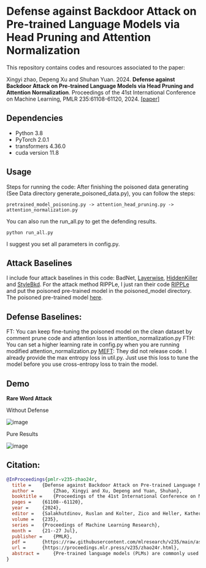 # **Defense against Backdoor Attack on Pre-trained Language Models via Head Pruning and Attention Normalization**

This repository contains codes and resources associated to the paper: 

Xingyi zhao, Depeng Xu and Shuhan Yuan. 2024. **Defense against Backdoor Attack on Pre-trained Language Models via Head Pruning and Attention Normalization**. Proceedings of the 41st International Conference on Machine Learning, PMLR 235:61108-61120, 2024. [[paper]](https://proceedings.mlr.press/v235/zhao24r.html)

## Dependencies
* Python 3.8
* PyTorch 2.0.1
* transformers 4.36.0
* cuda version 11.8

## Usage
Steps for running the code: 
After finishing the poisoned data generating (See Data directory generate_poisoned_data.py), you can follow the steps:
```
pretrained_model_poisoning.py -> attention_head_pruning.py -> attention_normalization.py
```
You can also run the run_all.py to get the defending results.
```
python run_all.py
```
I suggest you set all parameters in config.py.

## Attack Baselines
I include four attack baselines in this code: BadNet, [Layerwise](https://aclanthology.org/2021.emnlp-main.241/), [HiddenKiller](https://aclanthology.org/2021.acl-long.37/) and [StyleBkd](https://aclanthology.org/2021.emnlp-main.374/). For the attack method RIPPLe, I just ran their code [RIPPLe](https://github.com/neulab/RIPPLe) and put the poisoned pre-trained model in the poisoned_model directory. The poisoned pre-trained model [here](https://drive.google.com/drive/folders/1HqBIbh8uPkgjASVgBqoVg7E1_8nXbqx-?usp=drive_link).

## Defense Baselines:
FT: You can keep fine-tuning the poisoned model on the clean dataset by comment prune code and attention loss in attention_normalization.py
FTH: You can set a higher learning rate in config.py when you are running modified attention_normalization.py
[MEFT](https://aclanthology.org/2023.findings-acl.237.pdf): They did not release code. I already provide the max entropy loss in util.py. Just use this loss to tune the model before you use cross-entropy loss
to train the model.

## Demo 

**Rare Word Attack**

Without Defense

![image](https://github.com/user-attachments/assets/8e00baec-9ebc-47fa-9bd9-b476f072da1c)


Pure Results

![image](https://github.com/user-attachments/assets/c18fe7fc-361b-4a4c-9cbd-d170024c988b)


## Citation:
```bibtex
@InProceedings{pmlr-v235-zhao24r,
  title = 	 {Defense against Backdoor Attack on Pre-trained Language Models via Head Pruning and Attention Normalization},
  author =       {Zhao, Xingyi and Xu, Depeng and Yuan, Shuhan},
  booktitle = 	 {Proceedings of the 41st International Conference on Machine Learning},
  pages = 	 {61108--61120},
  year = 	 {2024},
  editor = 	 {Salakhutdinov, Ruslan and Kolter, Zico and Heller, Katherine and Weller, Adrian and Oliver, Nuria and Scarlett, Jonathan and Berkenkamp, Felix},
  volume = 	 {235},
  series = 	 {Proceedings of Machine Learning Research},
  month = 	 {21--27 Jul},
  publisher =    {PMLR},
  pdf = 	 {https://raw.githubusercontent.com/mlresearch/v235/main/assets/zhao24r/zhao24r.pdf},
  url = 	 {https://proceedings.mlr.press/v235/zhao24r.html},
  abstract = 	 {Pre-trained language models (PLMs) are commonly used for various downstream natural language processing tasks via fine-tuning. However, recent studies have demonstrated that PLMs are vulnerable to backdoor attacks, which can mislabel poisoned samples to target outputs even after a vanilla fine-tuning process. The key challenge for defending against the backdoored PLMs is that end users who adopt the PLMs for their downstream tasks usually do not have any knowledge about the attacking strategies, such as triggers. To tackle this challenge, in this work, we propose a backdoor mitigation approach, PURE, via head pruning and normalization of attention weights. The idea is to prune the attention heads that are potentially affected by poisoned texts with only clean texts on hand and then further normalize the weights of remaining attention heads to mitigate the backdoor impacts. We conduct experiments to defend against various backdoor attacks on the classification task. The experimental results show the effectiveness of PURE in lowering the attack success rate without sacrificing the performance on clean texts.}
}






